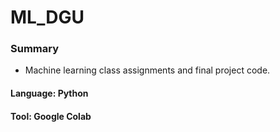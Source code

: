 # ML_DGU
### Summary
* Machine learning class assignments and final project code.

#### Language: Python
#### Tool: Google Colab
